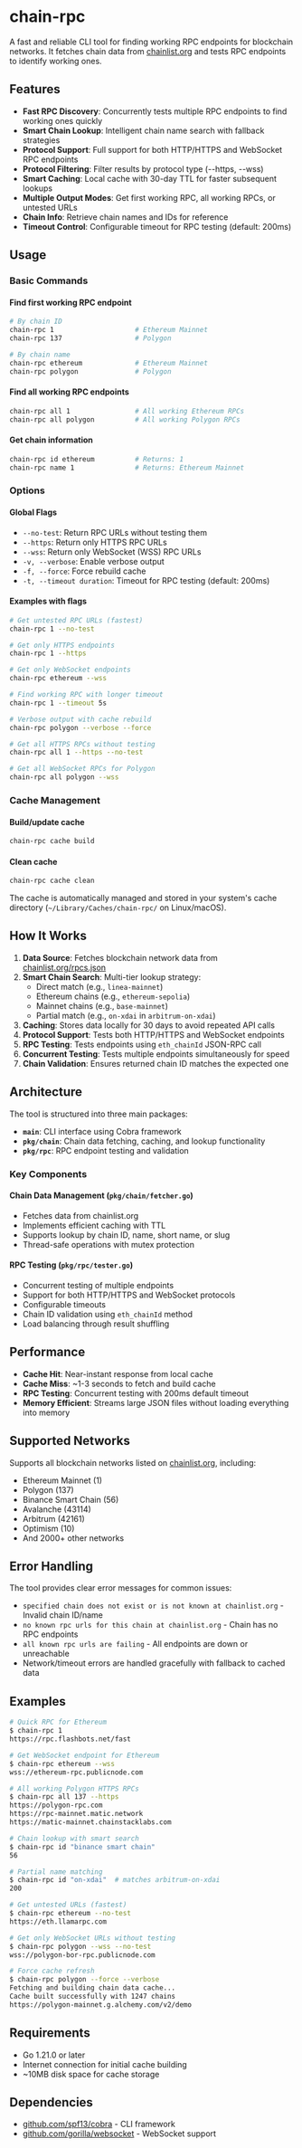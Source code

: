 # chain-rpc

A fast and reliable CLI tool for finding working RPC endpoints for blockchain networks. It fetches chain data from [chainlist.org](https://chainlist.org) and tests RPC endpoints to identify working ones.

## Features

- **Fast RPC Discovery**: Concurrently tests multiple RPC endpoints to find working ones quickly
- **Smart Chain Lookup**: Intelligent chain name search with fallback strategies
- **Protocol Support**: Full support for both HTTP/HTTPS and WebSocket RPC endpoints
- **Protocol Filtering**: Filter results by protocol type (--https, --wss)
- **Smart Caching**: Local cache with 30-day TTL for faster subsequent lookups
- **Multiple Output Modes**: Get first working RPC, all working RPCs, or untested URLs
- **Chain Info**: Retrieve chain names and IDs for reference
- **Timeout Control**: Configurable timeout for RPC testing (default: 200ms)

## Usage

### Basic Commands

#### Find first working RPC endpoint

```bash
# By chain ID
chain-rpc 1                    # Ethereum Mainnet
chain-rpc 137                  # Polygon

# By chain name
chain-rpc ethereum             # Ethereum Mainnet
chain-rpc polygon              # Polygon
```

#### Find all working RPC endpoints

```bash
chain-rpc all 1                # All working Ethereum RPCs
chain-rpc all polygon          # All working Polygon RPCs
```

#### Get chain information

```bash
chain-rpc id ethereum          # Returns: 1
chain-rpc name 1               # Returns: Ethereum Mainnet
```

### Options

#### Global Flags

- `--no-test`: Return RPC URLs without testing them
- `--https`: Return only HTTPS RPC URLs
- `--wss`: Return only WebSocket (WSS) RPC URLs
- `-v, --verbose`: Enable verbose output
- `-f, --force`: Force rebuild cache
- `-t, --timeout duration`: Timeout for RPC testing (default: 200ms)

#### Examples with flags

```bash
# Get untested RPC URLs (fastest)
chain-rpc 1 --no-test

# Get only HTTPS endpoints
chain-rpc 1 --https

# Get only WebSocket endpoints
chain-rpc ethereum --wss

# Find working RPC with longer timeout
chain-rpc 1 --timeout 5s

# Verbose output with cache rebuild
chain-rpc polygon --verbose --force

# Get all HTTPS RPCs without testing
chain-rpc all 1 --https --no-test

# Get all WebSocket RPCs for Polygon
chain-rpc all polygon --wss
```

### Cache Management

#### Build/update cache

```bash
chain-rpc cache build
```

#### Clean cache

```bash
chain-rpc cache clean
```

The cache is automatically managed and stored in your system's cache directory (`~/Library/Caches/chain-rpc/` on Linux/macOS).

## How It Works

1. **Data Source**: Fetches blockchain network data from [chainlist.org/rpcs.json](https://chainlist.org/rpcs.json)
2. **Smart Chain Search**: Multi-tier lookup strategy:
   - Direct match (e.g., `linea-mainnet`)
   - Ethereum chains (e.g., `ethereum-sepolia`)  
   - Mainnet chains (e.g., `base-mainnet`)
   - Partial match (e.g., `on-xdai` in `arbitrum-on-xdai`)
3. **Caching**: Stores data locally for 30 days to avoid repeated API calls
4. **Protocol Support**: Tests both HTTP/HTTPS and WebSocket endpoints
5. **RPC Testing**: Tests endpoints using `eth_chainId` JSON-RPC call
6. **Concurrent Testing**: Tests multiple endpoints simultaneously for speed
7. **Chain Validation**: Ensures returned chain ID matches the expected one

## Architecture

The tool is structured into three main packages:

- **`main`**: CLI interface using Cobra framework
- **`pkg/chain`**: Chain data fetching, caching, and lookup functionality
- **`pkg/rpc`**: RPC endpoint testing and validation

### Key Components

#### Chain Data Management (`pkg/chain/fetcher.go`)

- Fetches data from chainlist.org
- Implements efficient caching with TTL
- Supports lookup by chain ID, name, short name, or slug
- Thread-safe operations with mutex protection

#### RPC Testing (`pkg/rpc/tester.go`)

- Concurrent testing of multiple endpoints
- Support for both HTTP/HTTPS and WebSocket protocols
- Configurable timeouts
- Chain ID validation using `eth_chainId` method
- Load balancing through result shuffling

## Performance

- **Cache Hit**: Near-instant response from local cache
- **Cache Miss**: ~1-3 seconds to fetch and build cache
- **RPC Testing**: Concurrent testing with 200ms default timeout
- **Memory Efficient**: Streams large JSON files without loading everything into memory

## Supported Networks

Supports all blockchain networks listed on [chainlist.org](https://chainlist.org), including:

- Ethereum Mainnet (1)
- Polygon (137)
- Binance Smart Chain (56)
- Avalanche (43114)
- Arbitrum (42161)
- Optimism (10)
- And 2000+ other networks

## Error Handling

The tool provides clear error messages for common issues:

- `specified chain does not exist or is not known at chainlist.org` - Invalid chain ID/name
- `no known rpc urls for this chain at chainlist.org` - Chain has no RPC endpoints
- `all known rpc urls are failing` - All endpoints are down or unreachable
- Network/timeout errors are handled gracefully with fallback to cached data

## Examples

```bash
# Quick RPC for Ethereum
$ chain-rpc 1
https://rpc.flashbots.net/fast

# Get WebSocket endpoint for Ethereum
$ chain-rpc ethereum --wss
wss://ethereum-rpc.publicnode.com

# All working Polygon HTTPS RPCs
$ chain-rpc all 137 --https
https://polygon-rpc.com
https://rpc-mainnet.matic.network
https://matic-mainnet.chainstacklabs.com

# Chain lookup with smart search
$ chain-rpc id "binance smart chain"
56

# Partial name matching
$ chain-rpc id "on-xdai"  # matches arbitrum-on-xdai
200

# Get untested URLs (fastest)
$ chain-rpc ethereum --no-test
https://eth.llamarpc.com

# Get only WebSocket URLs without testing
$ chain-rpc polygon --wss --no-test
wss://polygon-bor-rpc.publicnode.com

# Force cache refresh
$ chain-rpc polygon --force --verbose
Fetching and building chain data cache...
Cache built successfully with 1247 chains
https://polygon-mainnet.g.alchemy.com/v2/demo
```

## Requirements

- Go 1.21.0 or later
- Internet connection for initial cache building
- ~10MB disk space for cache storage

## Dependencies

- [github.com/spf13/cobra](https://github.com/spf13/cobra) - CLI framework
- [github.com/gorilla/websocket](https://github.com/gorilla/websocket) - WebSocket support
